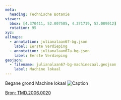 ```yaml
---
meta:
  heading: Technische Botanie
viewer:
  bbox: [4.370411, 52.007585, 4.371719, 52.009012]
  rotation: 95
xyz:
allmaps:
  - annotation: julianalaan67-bg.json
    label: Eerste Verdieping
  - annotation: julianalaan67a-bg.json
    label: Eerste Verdieping
geojson:
  - filename: julianalaan67-bg-machinezaal.geojson
    label: Machine lokaal
---
```

Begane grond Machine lokaal
![Caption](https://dlc.services/iiif-img/7/35/c32b6852-b079-4098-8b52-fee729ea7648/561,124,4952,3664/,350/0/default.jpg)

[Bron: TMD.2006.0020](https://dlc.services/iiif-resource/7/string1string2string3/fotoalbums/TMD.2006.0020)

